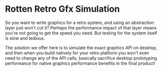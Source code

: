 # Rotten Retro Gfx Simulation

So you want to write graphics for a retro system, and using an abstraction layer just won't cut it? Perhaps the performance impact of that layer means you're not going to get the speed you need. But testing for the system itself is slow and tedious. 

The solution we offer here is to simulate the exact graphics API on desktop, and then when you build natively for your retro platform you won't even need to change any of the API calls, basically sacrifice desktop prototyping performance for native graphics performance benefits in the final product!
